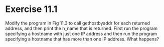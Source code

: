 # Exercise 11.1
Modify the program in Fig 11.3 to call gethostbyaddr for each returned address, and then print the h\_name that is returned. First run the program specifying a hostname with just one IP address and then run the program specifying a hostname that has more than one IP address. What happens?
